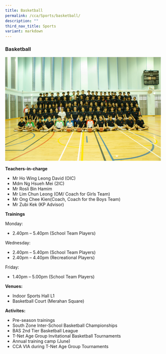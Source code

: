 ```yaml
---
title: Basketball
permalink: /cca/Sports/basketball/
description: ""
third_nav_title: Sports
variant: markdown
---
```

### Basketball

<img src="/images/basketball%20team.jpg" style="width:60%,align:left">


**Teachers-in-charge**

*   Mr Ho Wing Leong David (OIC)
*   Mdm Ng Hsueh Mei (2IC)
*   Mr Rosli Bin Hamim
*   Mr Lim Chun Leong (OM/ Coach for Girls Team)
*   Mr Ong Chee Kien(Coach, Coach for the Boys Team)
*   Mr Zubi Kek (KP Advisor)

**Trainings**

Monday:

*   2.40pm – 5.40pm (School Team Players)

Wednesday:

*   2.40pm – 5.40pm (School Team Players)
*   2.40pm – 4.40pm (Recreational Players)

Friday:

*   1.40pm – 5.00pm (School Team Players)


**Venues:**

*   Indoor Sports Hall L1
*   Basketball Court (Merahan Square)

**Activites:**

*   Pre-season trainings
*   South Zone Inter-School Basketball Championships
*   BAS 2nd Tier Basketball League
*   T-Net Age Group Invitational Basketball Tournaments
*   Annual training camp (June)
*   CCA VIA during T-Net Age Group Tournaments